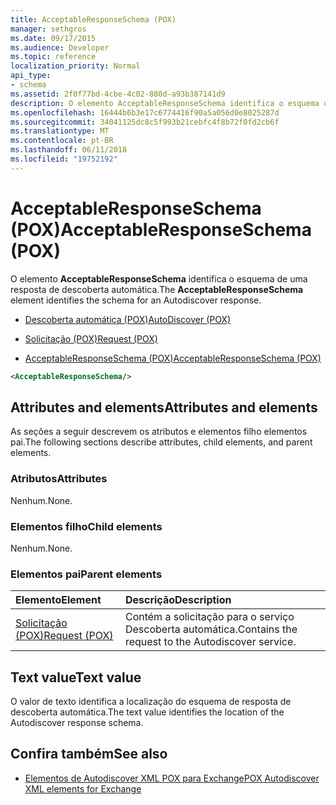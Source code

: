 ```yaml
---
title: AcceptableResponseSchema (POX)
manager: sethgros
ms.date: 09/17/2015
ms.audience: Developer
ms.topic: reference
localization_priority: Normal
api_type:
- schema
ms.assetid: 2f0f77bd-4cbe-4c02-880d-a93b387141d9
description: O elemento AcceptableResponseSchema identifica o esquema de uma resposta de descoberta automática.
ms.openlocfilehash: 16444b6b3e17c6774416f90a5a056d0e8025287d
ms.sourcegitcommit: 34041125dc8c5f993b21cebfc4f8b72f0fd2cb6f
ms.translationtype: MT
ms.contentlocale: pt-BR
ms.lasthandoff: 06/11/2018
ms.locfileid: "19752192"
---
```

# <a name="acceptableresponseschema-pox"></a><span data-ttu-id="b7434-103">AcceptableResponseSchema (POX)</span><span class="sxs-lookup"><span data-stu-id="b7434-103">AcceptableResponseSchema (POX)</span></span>

<span data-ttu-id="b7434-104">O elemento **AcceptableResponseSchema** identifica o esquema de uma resposta de descoberta automática.</span><span class="sxs-lookup"><span data-stu-id="b7434-104">The **AcceptableResponseSchema** element identifies the schema for an Autodiscover response.</span></span> 
  
- [<span data-ttu-id="b7434-105">Descoberta automática (POX)</span><span class="sxs-lookup"><span data-stu-id="b7434-105">AutoDiscover (POX)</span></span>](autodiscover-pox.md)
  
- [<span data-ttu-id="b7434-106">Solicitação (POX)</span><span class="sxs-lookup"><span data-stu-id="b7434-106">Request (POX)</span></span>](request-pox.md)
  
- [<span data-ttu-id="b7434-107">AcceptableResponseSchema (POX)</span><span class="sxs-lookup"><span data-stu-id="b7434-107">AcceptableResponseSchema (POX)</span></span>](acceptableresponseschema-pox.md)
  
```xml
<AcceptableResponseSchema/>
```

## <a name="attributes-and-elements"></a><span data-ttu-id="b7434-108">Attributes and elements</span><span class="sxs-lookup"><span data-stu-id="b7434-108">Attributes and elements</span></span>

<span data-ttu-id="b7434-109">As seções a seguir descrevem os atributos e elementos filho elementos pai.</span><span class="sxs-lookup"><span data-stu-id="b7434-109">The following sections describe attributes, child elements, and parent elements.</span></span>
  
### <a name="attributes"></a><span data-ttu-id="b7434-110">Atributos</span><span class="sxs-lookup"><span data-stu-id="b7434-110">Attributes</span></span>

<span data-ttu-id="b7434-111">Nenhum.</span><span class="sxs-lookup"><span data-stu-id="b7434-111">None.</span></span>
  
### <a name="child-elements"></a><span data-ttu-id="b7434-112">Elementos filho</span><span class="sxs-lookup"><span data-stu-id="b7434-112">Child elements</span></span>

<span data-ttu-id="b7434-113">Nenhum.</span><span class="sxs-lookup"><span data-stu-id="b7434-113">None.</span></span>
  
### <a name="parent-elements"></a><span data-ttu-id="b7434-114">Elementos pai</span><span class="sxs-lookup"><span data-stu-id="b7434-114">Parent elements</span></span>

|<span data-ttu-id="b7434-115">**Elemento**</span><span class="sxs-lookup"><span data-stu-id="b7434-115">**Element**</span></span>|<span data-ttu-id="b7434-116">**Descrição**</span><span class="sxs-lookup"><span data-stu-id="b7434-116">**Description**</span></span>|
|:-----|:-----|
|[<span data-ttu-id="b7434-117">Solicitação (POX)</span><span class="sxs-lookup"><span data-stu-id="b7434-117">Request (POX)</span></span>](request-pox.md) <br/> |<span data-ttu-id="b7434-118">Contém a solicitação para o serviço Descoberta automática.</span><span class="sxs-lookup"><span data-stu-id="b7434-118">Contains the request to the Autodiscover service.</span></span>  <br/> |
   
## <a name="text-value"></a><span data-ttu-id="b7434-119">Text value</span><span class="sxs-lookup"><span data-stu-id="b7434-119">Text value</span></span>

<span data-ttu-id="b7434-120">O valor de texto identifica a localização do esquema de resposta de descoberta automática.</span><span class="sxs-lookup"><span data-stu-id="b7434-120">The text value identifies the location of the Autodiscover response schema.</span></span>
  
## <a name="see-also"></a><span data-ttu-id="b7434-121">Confira também</span><span class="sxs-lookup"><span data-stu-id="b7434-121">See also</span></span>

- [<span data-ttu-id="b7434-122">Elementos de Autodiscover XML POX para Exchange</span><span class="sxs-lookup"><span data-stu-id="b7434-122">POX Autodiscover XML elements for Exchange</span></span>](pox-autodiscover-xml-elements-for-exchange.md)

